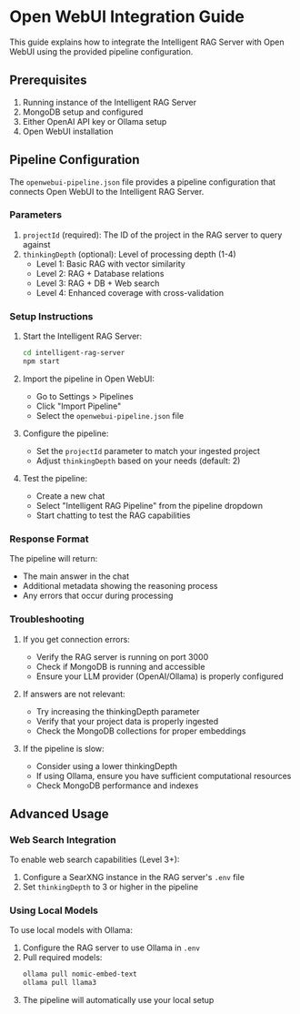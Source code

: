 # Open WebUI Integration Guide

This guide explains how to integrate the Intelligent RAG Server with Open WebUI using the provided pipeline configuration.

## Prerequisites

1. Running instance of the Intelligent RAG Server
2. MongoDB setup and configured
3. Either OpenAI API key or Ollama setup
4. Open WebUI installation

## Pipeline Configuration

The `openwebui-pipeline.json` file provides a pipeline configuration that connects Open WebUI to the Intelligent RAG Server. 

### Parameters

1. `projectId` (required): The ID of the project in the RAG server to query against
2. `thinkingDepth` (optional): Level of processing depth (1-4)
   - Level 1: Basic RAG with vector similarity
   - Level 2: RAG + Database relations
   - Level 3: RAG + DB + Web search
   - Level 4: Enhanced coverage with cross-validation

### Setup Instructions

1. Start the Intelligent RAG Server:
   ```bash
   cd intelligent-rag-server
   npm start
   ```

2. Import the pipeline in Open WebUI:
   - Go to Settings > Pipelines
   - Click "Import Pipeline"
   - Select the `openwebui-pipeline.json` file

3. Configure the pipeline:
   - Set the `projectId` parameter to match your ingested project
   - Adjust `thinkingDepth` based on your needs (default: 2)

4. Test the pipeline:
   - Create a new chat
   - Select "Intelligent RAG Pipeline" from the pipeline dropdown
   - Start chatting to test the RAG capabilities

### Response Format

The pipeline will return:
- The main answer in the chat
- Additional metadata showing the reasoning process
- Any errors that occur during processing

### Troubleshooting

1. If you get connection errors:
   - Verify the RAG server is running on port 3000
   - Check if MongoDB is running and accessible
   - Ensure your LLM provider (OpenAI/Ollama) is properly configured

2. If answers are not relevant:
   - Try increasing the thinkingDepth parameter
   - Verify that your project data is properly ingested
   - Check the MongoDB collections for proper embeddings

3. If the pipeline is slow:
   - Consider using a lower thinkingDepth
   - If using Ollama, ensure you have sufficient computational resources
   - Check MongoDB performance and indexes

## Advanced Usage

### Web Search Integration

To enable web search capabilities (Level 3+):
1. Configure a SearXNG instance in the RAG server's `.env` file
2. Set `thinkingDepth` to 3 or higher in the pipeline

### Using Local Models

To use local models with Ollama:
1. Configure the RAG server to use Ollama in `.env`
2. Pull required models:
   ```bash
   ollama pull nomic-embed-text
   ollama pull llama3
   ```
3. The pipeline will automatically use your local setup